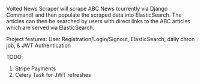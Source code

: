 Volted News Scraper will scrape ABC News (currently via Django Command) and then populate the scraped data into ElasticSearch. The articles can then be searched by users with direct links to the ABC articles which are served via ElasticSearch.

Project features: User Registration/Login/Signout, ElasticSearch, daily chron job, & JWT Authentication 

TODO: 
1) Stripe Payments
2) Celery Task for JWT refreshes
